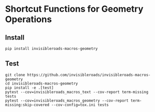 # Shortcut Functions for Geometry Operations

## Install

    pip install invisibleroads-macros-geometry

## Test

    git clone https://github.com/invisibleroads/invisibleroads-macros-geometry
    cd invisibleroads-macros-geometry
    pip install -e .[test]
    pytest --cov=invisibleroads_macros_text --cov-report term-missing tests
    pytest --cov=invisibleroads_macros_geometry --cov-report term-missing:skip-covered --cov-config=tox.ini tests
